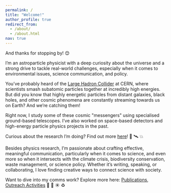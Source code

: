 ```yaml
---
permalink: /
title: "Welcome!"
author_profile: true
redirect_from: 
  - /about/
  - /about.html
nav: true
---
```


And thanks for stopping by! 😊

I’m an astroparticle physicist with a deep curiosity about the universe and a strong drive to tackle real-world challenges, especially when it comes to environmental issues, science communication, and policy.

You’ve probably heard of the [Large Hadron Collider](https://home.cern/science/accelerators/large-hadron-collider) at CERN, where scientists smash subatomic particles together at incredibly high energies. But did you know that highly energetic particles from distant galaxies, black holes, and other cosmic phenomena are constantly streaming towards us on Earth? And we’re catching them!

Right now, I study some of these cosmic "messengers" using specialised ground-based telescopes. I’ve also worked on space-based detectors and high-energy particle physics projects in the past.

Curious about the research I’m doing?
Find out more [here](/research/)! 📡 🛰 💥

Besides physics research, I’m passionate about crafting effective, meaningful communication, particularly when it comes to science, and even more so when it intersects with the climate crisis, biodiversity conservation, waste management, or science policy. Whether it’s writing, speaking, or collaborating, I love finding creative ways to connect science with society.

Want to dive into my comms work?
Explore more here: [Publications](/publications/), [Outreach Activities](/outreach/) 🐋 🌿 ☀️ ♻️
